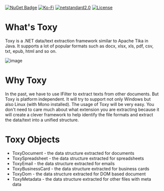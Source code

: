[![NuGet Badge](https://buildstats.info/nuget/Toxy)](https://www.nuget.org/packages/Toxy)
[![Ko-Fi](https://img.shields.io/static/v1?style=flat-square&message=Support%20the%20Project&color=success&style=plastic&logo=ko-fi&label=$$)](https://ko-fi.com/tonyqus)
[![netstandard2.0](https://img.shields.io/badge/netstandard-2.0-brightgreen.svg)](https://img.shields.io/badge/netstandard-2.0-brightgreen.svg)
[![License](https://img.shields.io/badge/License-Apache%202.0-blue.svg?style=flat-square&logo=Apache)](License.md)

What's Toxy
============
Toxy is a .NET data/text extraction framework similar to Apache Tika in Java. It supports a lot of popular formats such as docx, xlsx, xls, pdf, csv, txt, epub, html and so on.

![image](https://user-images.githubusercontent.com/772561/131231873-e22b4170-1dd5-4e35-b928-7732c80065ea.png)


Why Toxy
============
In the past, we have to use IFilter to extract texts from other documents. But Toxy is platform independent. It will try to support not only Windows but also Linux (with Mono installed). The usage of Toxy will be very easy. You don't need to care much about what extension you are extracting because it will create a clever framework to help identify the file formats and extract the data/text into a unified structure. 

Toxy Objects
==================
- ToxyDocument - the data structure extracted for documents
- ToxySpreadsheet - the data structure extracted for spreadsheets
- ToxyEmail - the data structure extracted for emails
- ToxyBusinessCard - the data structure extracted for business cards
- ToxyDom - the data structure extracted for DOM based document
- ToxyMetadata - the data structure extracted for other files with meta data
